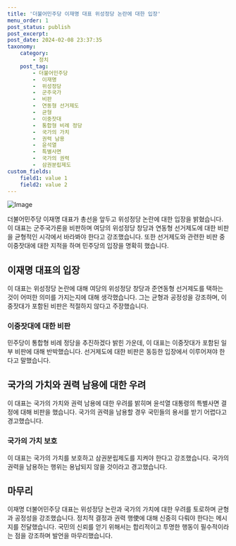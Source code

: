 ```yaml
---
title: '더불어민주당 이재명 대표 위성정당 논란에 대한 입장'
menu_order: 1
post_status: publish
post_excerpt: 
post_date: 2024-02-08 23:37:35
taxonomy:
    category:
        - 정치
    post_tag:
        - 더불어민주당
        -  이재명
        -  위성정당
        -  군주국가
        -  비판
        -  연동형 선거제도
        -  균형
        -  이중잣대
        -  통합형 비례 정당
        -  국가의 가치
        -  권력 남용
        -  윤석열
        -  특별사면
        -  국가의 권력
        -  삼권분립제도
custom_fields:
    field1: value 1
    field2: value 2
---
```


![Image](https://imgnews.pstatic.net/image/629/2024/02/07/202480631707270684_20240207110902034.jpg?type=w647)

더불어민주당 이재명 대표가 총선을 앞두고 위성정당 논란에 대한 입장을 밝혔습니다. 이 대표는 군주국가론을 비판하며 여당의 위성정당 창당과 연동형 선거제도에 대한 비판을 균형적인 시각에서 바라봐야 한다고 강조했습니다. 또한 선거제도와 관련한 비판 중 이중잣대에 대한 지적을 하며 민주당의 입장을 명확히 했습니다.
## 이재명 대표의 입장
이 대표는 위성정당 논란에 대해 여당의 위성정당 창당과 준연동형 선거제도를 택하는 것이 어떠한 의미를 가지는지에 대해 생각했습니다. 그는 균형과 공정성을 강조하며, 이중잣대가 포함된 비판은 적절하지 않다고 주장했습니다.
### 이중잣대에 대한 비판
민주당이 통합형 비례 정당을 추진하겠다 밝힌 가운데, 이 대표는 이중잣대가 포함된 일부 비판에 대해 반박했습니다. 선거제도에 대한 비판은 동등한 입장에서 이루어져야 한다고 말했습니다.
## 국가의 가치와 권력 남용에 대한 우려
이 대표는 국가의 가치와 권력 남용에 대한 우려를 밝히며 윤석열 대통령의 특별사면 결정에 대해 비판을 했습니다. 국가의 권력을 남용할 경우 국민들의 용서를 받기 어렵다고 경고했습니다.
### 국가의 가치 보호
이 대표는 국가의 가치를 보호하고 삼권분립제도를 지켜야 한다고 강조했습니다. 국가의 권력을 남용하는 행위는 용납되지 않을 것이라고 경고했습니다.
## 마무리
이재명 더불어민주당 대표는 위성정당 논란과 국가의 가치에 대한 우려를 토로하며 균형과 공정성을 강조했습니다. 정치적 결정과 권력 행使에 대해 신중히 다뤄야 한다는 메시지를 전달했습니다. 국민의 신뢰를 얻기 위해서는 합리적이고 투명한 행동이 필수적이라는 점을 강조하며 발언을 마무리했습니다.
